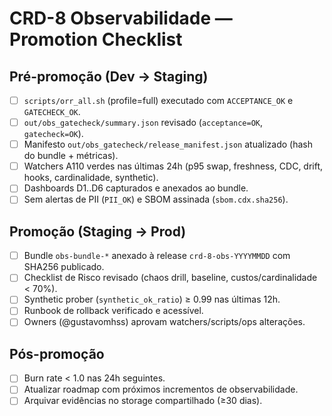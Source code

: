# CRD-8 Observabilidade — Promotion Checklist

## Pré-promoção (Dev → Staging)
- [ ] `scripts/orr_all.sh` (profile=full) executado com `ACCEPTANCE_OK` e `GATECHECK_OK`.
- [ ] `out/obs_gatecheck/summary.json` revisado (`acceptance=OK`, `gatecheck=OK`).
- [ ] Manifesto `out/obs_gatecheck/release_manifest.json` atualizado (hash do bundle + métricas).
- [ ] Watchers A110 verdes nas últimas 24h (p95 swap, freshness, CDC, drift, hooks, cardinalidade, synthetic).
- [ ] Dashboards D1..D6 capturados e anexados ao bundle.
- [ ] Sem alertas de PII (`PII_OK`) e SBOM assinada (`sbom.cdx.sha256`).

## Promoção (Staging → Prod)
- [ ] Bundle `obs-bundle-*` anexado à release `crd-8-obs-YYYYMMDD` com SHA256 publicado.
- [ ] Checklist de Risco revisado (chaos drill, baseline, custos/cardinalidade < 70%).
- [ ] Synthetic prober (`synthetic_ok_ratio`) ≥ 0.99 nas últimas 12h.
- [ ] Runbook de rollback verificado e acessível.
- [ ] Owners (@gustavomhss) aprovam watchers/scripts/ops alterações.

## Pós-promoção
- [ ] Burn rate < 1.0 nas 24h seguintes.
- [ ] Atualizar roadmap com próximos incrementos de observabilidade.
- [ ] Arquivar evidências no storage compartilhado (≥30 dias).
